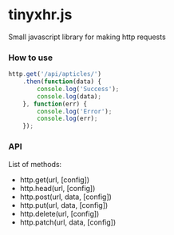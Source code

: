 # tinyxhr.js
Small javascript library for making http requests

### How to use
```js
http.get('/api/apticles/')
    .then(function(data) {
        console.log('Success');
        console.log(data);
    }, function(err) {
        console.log('Error');
        console.log(err);
    });
```

### API
List of methods:
* http.get(url, [config])
* http.head(url, [config])
* http.post(url, data, [config])
* http.put(url, data, [config])
* http.delete(url, [config])
* http.patch(url, data, [config])
